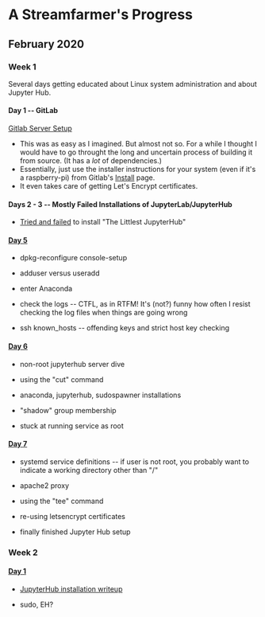 # A Streamfarmer's Progress
## February 2020
### Week 1

Several days getting educated about Linux system administration and about Jupyter Hub.


#### Day 1 -- GitLab

[Gitlab Server Setup](./gitlab-installation-ubuntu-18-04.md)
- This was as easy as I imagined. But almost not so. For a while I thought I would have to go throught the long and uncertain process of building it from source. (It has a *lot* of dependencies.)
- Essentially, just use the installer instructions for your system (even if it's a raspberry-pi) from Gitlab's [Install](https://about.gitlab.com/install/) page.
- It even takes care of getting Let's Encrypt certificates.

#### Days 2 - 3 -- Mostly Failed Installations of JupyterLab/JupyterHub

- [Tried and failed](./tljh-fail.md) to install "The Littlest JupyterHub"

#### [Day 5](./sp-feb-05)

- dpkg-reconfigure console-setup

- adduser versus useradd

- enter Anaconda
 
- check the logs -- CTFL, as in RTFM!  It's (not?) funny how often I resist checking the log files when things are going wrong

- ssh known_hosts -- offending keys and strict host key checking

#### [Day 6](./sp-feb-06)

- non-root jupyterhub server dive

- using the "cut" command

- anaconda, jupyterhub, sudospawner installations

- "shadow" group membership

- stuck at running service as root

#### [Day 7](./sp-feb-07)

- systemd service definitions -- if user is not root, you probably want to indicate a working directory other than "/"

- apache2 proxy

- using the "tee" command

- re-using letsencrypt certificates

- finally finished Jupyter Hub setup 

### Week 2

#### [Day 1](./sp-feb-08.md)

- [JupyterHub installation writeup](./jupyter/install-and-run-jupyterhub.md)

- sudo, EH?

